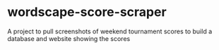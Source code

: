 # wordscape-score-scraper
 A project to pull screenshots of weekend tournament scores to build a database and website showing the scores
